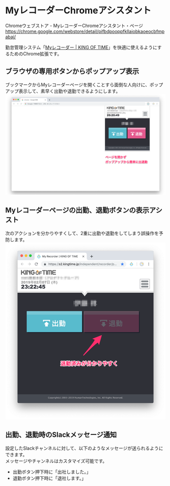 # MyレコーダーChromeアシスタント

Chromeウェブストア - MyレコーダーChromeアシスタント・ページ
https://chrome.google.com/webstore/detail/pifbdpooppfkllaiobkaoeocbfmpabaj/

勤怠管理システム「[Myレコーダー | KING OF TIME](https://www.kingtime.jp/record/myrecorder/)」を快適に使えるようにするためのChrome拡張です。

## ブラウザの専用ボタンからポップアップ表示
ブックマークからMyレコーダーページを開くことすら面倒な人向けに、ポップアップ表示して、素早く出勤や退勤できるようにします。
![Browser Action](docs/images/browser-action.png)

## Myレコーダーページの出勤、退勤ボタンの表示アシスト
次のアクションを分かりやすくして、2重に出勤や退勤をしてしまう誤操作を予防します。
![Content Scripts](docs/images/content-scripts-clockout.png)

## 出勤、退勤時のSlackメッセージ通知
設定したSlackチャンネルに対して、以下のようなメッセージが送られるようにできます。  
メッセージやチャンネルはカスタマイズ可能です。

- 出勤ボタン押下時に「出社しました。」
- 退勤ボタン押下時に「退社します。」
